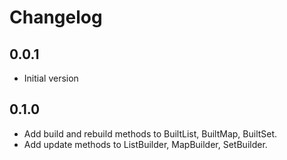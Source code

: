 # Changelog

## 0.0.1

- Initial version

## 0.1.0

- Add build and rebuild methods to BuiltList, BuiltMap, BuiltSet.
- Add update methods to ListBuilder, MapBuilder, SetBuilder.
